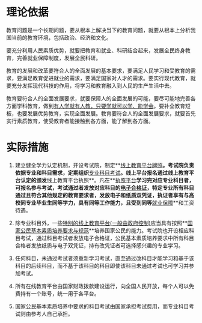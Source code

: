 # 理论依据

教育问题是一个长期问题，要从根本上解决当下的教育问题，就要从根本上分析我国当前的教育环境，包括政治、经济和文化。

要充分利用人民素质优势，就要把教育和就业、科研结合起来，发展全民终身教育，完善就业保障制度，发展全民科研。

教育的发展和改革要符合人的全面发展的基本要求，要满足人民学习和受教育的需求，要满足教育促进就业的需求，要满足国家对人才的需求。要实行现代教育，就要充分发挥现代科技的作用，将学习和教育融入到人民的生产生活中去。

教育要符合人的全面发展要求，就要保障人的全面发展的可能，要尽可能地完善各方面学科教育，做到[有人学就有人教，只要学就可以学、能学会](.\关于教育全面性的探究.md)。要补全教育短板，也要发展优势教育，实现全面发展。教育要符合人的全面发展要求，就要首先实行素质教育，使受教育者能接触到各方面，能了解到各方面。



# 实际措施



1.  建立健全学力认定机制，开设考试院，制定**[线上教育平台牌照](.\线上教育机构办学要求参考.md)**。考试院负责依据专业和科目需求，定期组织**[专业科目考试](.\素质教育与专业教育培养要求参考.md)**。线上平台报名通过线上教育平台认定的颁发**线上教育平台执照**。凡在**[执照平台](.\线上教育机构办学要求参考.md)**学习完对应专业科目者，可报名参与考试，考试通过者发放对应科目的[电子合格证](.\素质教育与专业教育培养要求参考.md)，特定专业所有科目通过且符合其他规定的教育要求者，发放电子和纸质双凭证，执证者享有与高校同专业毕业生同等学力，具有同等工作能力，且受到同等**[就业保障](.\关于就业保障制度的若干意见.md)**和工资待遇。

2. 除专业科目外，一些[特别的线上教育平台(一般由政府控制)](.\素质教育与专业教育培养要求参考.md)应当具有按照**[国家公民基本素质培养要求与规范](.\素质教育与专业教育培养要求参考.md)**培养国家公民的能力。考试院也开设相应科目考试，通过科目考试者发放电子合格证，公民基本素质培养要求中所有科目合格者发放纸质与电子双凭证，持有改凭证者可选择感兴趣的专业学习。

3. 任何科目，未通过考试者须重新学习考试，直至通过改科目才能学习和基于该科目的后续科目，而不基于该科目的科目即使该科目未通过考试也可学习并参加考试。
4. 所有在线教育平台由国家财政拨款建设运行，向全国人民开放，每个人可以免费持有一个账号，统一用于各平台。
5. 国家公民基本素质培养中要求的科目考试由国家承担考试费用，而专业科目考试则由参考人自己承担。